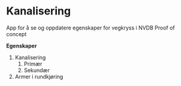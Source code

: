 # Kanalisering
App for å se og oppdatere egenskaper for vegkryss i NVDB
Proof of concept

**Egenskaper**

1. Kanalisering
    1. Primær
    2. Sekundær
2. Armer i rundkjøring
